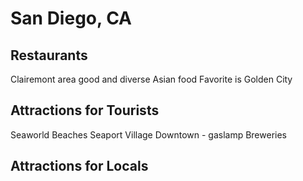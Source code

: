 # San Diego, CA

## Restaurants
Clairemont area good and diverse Asian food
Favorite is Golden City

## Attractions for Tourists
Seaworld
Beaches
Seaport Village
Downtown - gaslamp
Breweries

## Attractions for Locals

